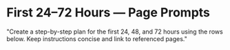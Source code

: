 # First 24–72 Hours — Page Prompts

"Create a step-by-step plan for the first 24, 48, and 72 hours using the rows below. Keep instructions concise and link to referenced pages."
